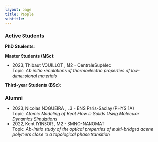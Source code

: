 ```yaml
---
layout: page
title: People
subtitle: 
---
```


### Active Students

**PhD Students**:

**Master Students (MSc)**:

* 2023, Thibaut VOUILLOT , M2 - CentraleSupélec <br />
Topic: _Ab initio simulations of thermoelectric properties of low-dimensional materials_

**Third-year Students (BSc)**:


### Alumni

* 2023, Nicolas NOGUEIRA , L3 - ENS Paris-Saclay (PHYS 1A) <br />
Topic: _Atomic Modeling of Heat Flow in Solids Using Molecular Dynamics Simulations_
* 2022, Kent IYINBOR , M2 - SMNO-NANOMAT <br />
Topic: _Ab-initio study of the optical properties of multi-bridged acene polymers close to a topological phase transition_

